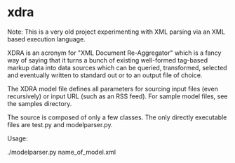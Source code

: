 xdra
====

Note:  This is a very old project experimenting with XML parsing via 
an XML based execution language.

XDRA is an acronym for "XML Document Re-Aggregator" which is a fancy way
of saying that it turns a bunch of existing well-formed tag-based markup
data into data sources which can be queried, transformed, selected and
eventually written to standard out or to an output file of choice.

The XDRA model file defines all parameters for sourcing input files
(even recursively) or input URL (such as an RSS feed).  For sample
model files, see the samples directory.

The source is composed of only a few classes.  The only directly
executable files are test.py and modelparser.py.

Usage:

./modelparser.py name_of_model.xml


